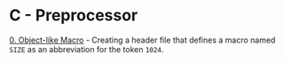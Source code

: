 # C - Preprocessor

[0. Object-like Macro](./0-object_like_macro.h) - Creating a header file that defines a macro named `SIZE` as an abbreviation for the token `1024`.


